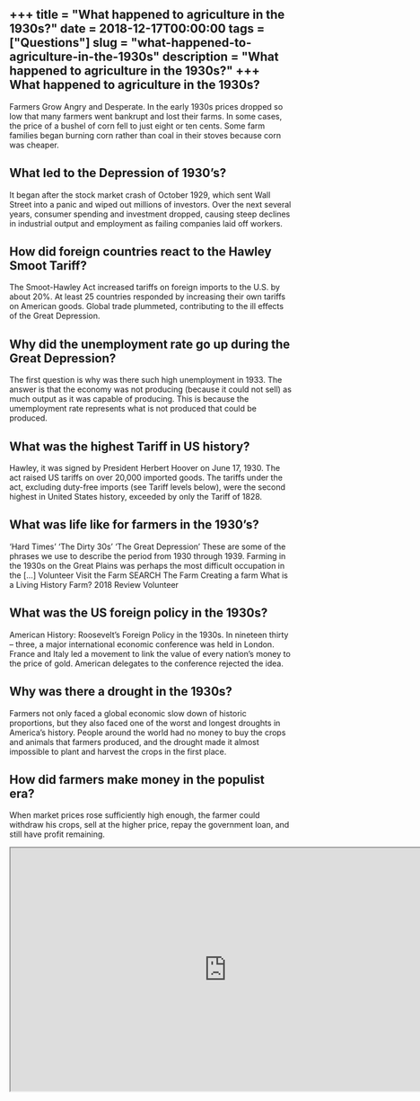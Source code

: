 +++
title = "What happened to agriculture in the 1930s?"
date = 2018-12-17T00:00:00
tags = ["Questions"]
slug = "what-happened-to-agriculture-in-the-1930s"
description = "What happened to agriculture in the 1930s?"
+++
What happened to agriculture in the 1930s?
------------------------------------------

Farmers Grow Angry and Desperate. In the early 1930s prices dropped so low that many farmers went bankrupt and lost their farms. In some cases, the price of a bushel of corn fell to just eight or ten cents. Some farm families began burning corn rather than coal in their stoves because corn was cheaper.

What led to the Depression of 1930’s?
-------------------------------------

It began after the stock market crash of October 1929, which sent Wall Street into a panic and wiped out millions of investors. Over the next several years, consumer spending and investment dropped, causing steep declines in industrial output and employment as failing companies laid off workers.

How did foreign countries react to the Hawley Smoot Tariff?
-----------------------------------------------------------

The Smoot-Hawley Act increased tariffs on foreign imports to the U.S. by about 20%. At least 25 countries responded by increasing their own tariffs on American goods. Global trade plummeted, contributing to the ill effects of the Great Depression.

Why did the unemployment rate go up during the Great Depression?
----------------------------------------------------------------

The first question is why was there such high unemployment in 1933. The answer is that the economy was not producing (because it could not sell) as much output as it was capable of producing. This is because the umemployment rate represents what is not produced that could be produced.

What was the highest Tariff in US history?
------------------------------------------

Hawley, it was signed by President Herbert Hoover on June 17, 1930. The act raised US tariffs on over 20,000 imported goods. The tariffs under the act, excluding duty-free imports (see Tariff levels below), were the second highest in United States history, exceeded by only the Tariff of 1828.

What was life like for farmers in the 1930’s?
---------------------------------------------

‘Hard Times’ ‘The Dirty 30s’ ‘The Great Depression’ These are some of the phrases we use to describe the period from 1930 through 1939. Farming in the 1930s on the Great Plains was perhaps the most difficult occupation in the \[…\] Volunteer Visit the Farm SEARCH The Farm Creating a farm What is a Living History Farm? 2018 Review Volunteer

What was the US foreign policy in the 1930s?
--------------------------------------------

American History: Roosevelt’s Foreign Policy in the 1930s. In nineteen thirty – three, a major international economic conference was held in London. France and Italy led a movement to link the value of every nation’s money to the price of gold. American delegates to the conference rejected the idea.

Why was there a drought in the 1930s?
-------------------------------------

Farmers not only faced a global economic slow down of historic proportions, but they also faced one of the worst and longest droughts in America’s history. People around the world had no money to buy the crops and animals that farmers produced, and the drought made it almost impossible to plant and harvest the crops in the first place.

How did farmers make money in the populist era?
-----------------------------------------------

When market prices rose sufficiently high enough, the farmer could withdraw his crops, sell at the higher price, repay the government loan, and still have profit remaining.

<iframe allow="accelerometer; autoplay; clipboard-write; encrypted-media; gyroscope; picture-in-picture" allowfullscreen="" class="__youtube_prefs__  epyt-is-override  no-lazyload" data-no-lazy="1" data-origheight="433" data-origwidth="770" data-skipgform_ajax_framebjll="" height="433" id="_ytid_32205" loading="lazy" src="https://www.youtube.com/embed/xLhNP0qp38Q?enablejsapi=1&autoplay=0&cc_load_policy=0&cc_lang_pref=&iv_load_policy=1&loop=0&modestbranding=0&rel=1&fs=1&playsinline=0&autohide=2&theme=dark&color=red&controls=1&" title="YouTube player" width="770"></iframe>